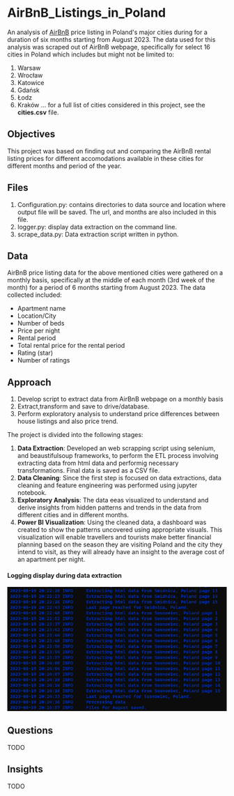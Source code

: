 # AirBnB_Listings_in_Poland
An analysis of [AirBnB](https://www.airbnb.com) price listing in Poland's major cities during for a duration of
six months starting from August 2023. The data used for this analysis was scraped out of AirBnB webpage, specifically
for select 16 cities in Poland which includes but might not be limited to:
1. Warsaw
2. Wrocław
3. Katowice
4. Gdańsk
5. Łodz
6. Kraków
... for a full list of cities considered in this project, see the **cities.csv** file.

## Objectives
This project was based on finding out and comparing the AirBnB rental listing prices for different accomodations
available in these cities for different months and period of the year.

## Files
1. Configuration.py: contains directories to data source and location where output file will be saved. The url, and
months are also included in this file.
2. logger.py: display data extraction on the command line.
3. scrape_data.py: Data extraction script written in python.

## Data
AirBnB price listing data for the above mentioned cities were gathered on a monthly basis, specifically at the middle
of each month (3rd week of the month) for a period of 6 months starting from August 2023. The data collected included:
- Apartment name
- Location/City
- Number of beds
- Price per night
- Rental period
- Total rental price for the rental period
- Rating (star)
- Number of ratings

## Approach
1. Develop script to extract data from AirBnB webpage on a monthly basis
2. Extract,transform and save to drive/database.
3. Perform exploratory analysis to understand price differences between house listings and also price trend.

The project is divided into the following stages:
1. **Data Extraction**: Developed an web scrapping script using selenium, and beaustifulsoup frameworks, to perform the
ETL process involving extracting data from html data and performig necessary transformations. Final data is saved as a
CSV file.
2. **Data Cleaning**: Since the first step is focused on data extractions, data cleaning and feature engineering was
performed using jupyter notebook.
3. **Exploratory Analysis**: The data eeas visualized to understand and derive insights from hidden patterns and trends
in the data from different cities and in different months.
4. **Power BI Visualization**: Using the cleaned data, a dashboard was created to show the patterns uncovered using
appropriate visuals. This visualization will enable travellers and tourists make better financial planning based on
the season they are visiting Poland and the city they intend to visit, as they will already have an insight to the
average cost of an apartment per night.

#### Logging display during data extraction
![](images/extraction_log_display_2.png)

## Questions
TODO
## Insights
TODO
